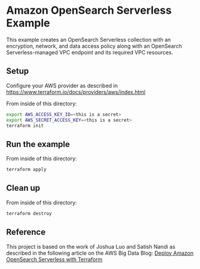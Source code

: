 # Amazon OpenSearch Serverless Example

This example creates an OpenSearch Serverless collection with an encryption, network, and data access policy along with an OpenSearch Serverless-managed VPC endpoint and its required VPC resources.

## Setup

Configure your AWS provider as described in https://www.terraform.io/docs/providers/aws/index.html

From inside of this directory:

```bash
export AWS_ACCESS_KEY_ID=<this is a secret>
export AWS_SECRET_ACCESS_KEY=<this is a secret>
terraform init
```

## Run the example

From inside of this directory:

```bash
terraform apply
```

## Clean up

From inside of this directory:

```bash
terraform destroy
```

## Reference

This project is based on the work of Joshua Luo and Satish Nandi as described in the following article on the AWS Big Data Blog:
[Deploy Amazon OpenSearch Serverless with Terraform](https://aws.amazon.com/blogs/big-data/deploy-amazon-opensearch-serverless-with-terraform/)
